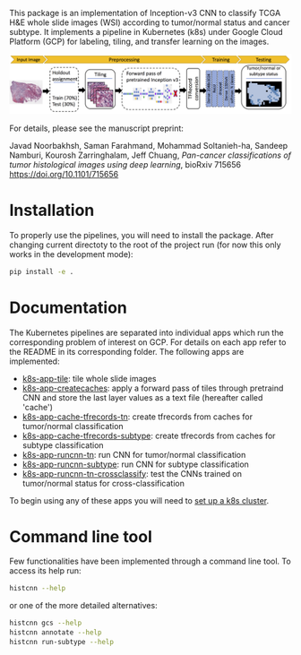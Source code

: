 This package is an implementation of Inception-v3 CNN to classify TCGA H&E whole slide images (WSI) according to tumor/normal status and cancer subtype. It implements a pipeline in Kubernetes (k8s) under Google Cloud Platform (GCP) for labeling, tiling, and transfer learning on the images.

![schematic of the analysis pipeline](schematic.png)

For details, please see the manuscript preprint:

Javad Noorbakhsh, Saman Farahmand, Mohammad Soltanieh-ha, Sandeep Namburi, Kourosh Zarringhalam, Jeff Chuang, 
*Pan-cancer classifications of tumor histological images using deep learning*, bioRxiv 715656 
https://doi.org/10.1101/715656

# Installation
To properly use the pipelines, you will need to install the package. After changing current directoty to the root of the project run (for now this only works in the development mode):
```bash
pip install -e .
```

# Documentation
The Kubernetes pipelines are separated into individual apps which run the corresponding problem of interest on GCP. For details on each app refer to the README in its corresponding folder. The following apps are implemented:

- [k8s-app-tile](k8s/k8s-app-tile): tile whole slide images
- [k8s-app-createcaches](k8s/k8s-app-createcaches): apply a forward pass of tiles through pretraind CNN and store the last layer values as a text file (hereafter called 'cache')
- [k8s-app-cache-tfrecords-tn](k8s/k8s-app-cache-tfrecords-tn): create tfrecords from caches for tumor/normal classification
- [k8s-app-cache-tfrecords-subtype](k8s/k8s-app-cache-tfrecords-subtype): create tfrecords from caches for subtype classification
- [k8s-app-runcnn-tn](k8s/k8s-app-runcnn-tn): run CNN for tumor/normal classification
- [k8s-app-runcnn-subtype](k8s/k8s-app-runcnn-subtype): run CNN for subtype classification
- [k8s-app-runcnn-tn-crossclassify](k8s/k8s-app-runcnn-tn-crossclassify): test the CNNs trained on tumor/normal status for cross-classification

To begin using any of these apps you will need to [set up a k8s cluster](k8s/README.md).

# Command line tool
Few functionalities have been implemented through a command line tool. To access its help run:
```bash
histcnn --help
```

or one of the more detailed alternatives:
```bash
histcnn gcs --help
histcnn annotate --help
histcnn run-subtype --help
```
